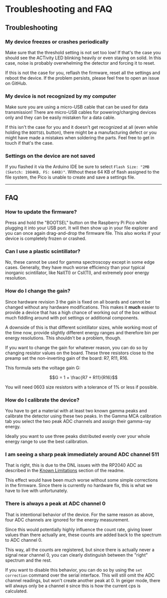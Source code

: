 # Troubleshooting and FAQ

## Troubleshooting

### My device freezes or crashes periodically

Make sure that the threshold setting is not set too low! If that's the case you should see the ACTivity LED blinking heavily or even staying on solid. In this case, noise is probably overwhelming the detector and forcing it to reset.

If this is not the case for you, reflash the firmware, reset all the settings and reboot the device. If the problem persists, please feel free to open an issue on GitHub.

### My device is not recognized by my computer

Make sure you are using a micro-USB cable that can be used for data transmission! There are micro-USB cables for powering/charging devices only and they can be easily mistaken for a data cable.

If this isn't the case for you and it doesn't get recognized at all (even while holding the `BOOTSEL` button), there might be a manufacturing defect or you might have made a mistakes when soldering the parts. Feel free to get in touch if that's the case.

### Settings on the device are not saved

If you flashed it via the Arduino IDE be sure to select `Flash Size: "2MB (Sketch: 1984KB, FS: 64KB)"`. Without these 64 KB of flash assigned to the file system, the Pico is unable to create and save a settings file.

---

## FAQ

### How to update the firmware?

Press and hold the "BOOTSEL" button on the Raspberry Pi Pico while plugging it into your USB port. It will then show up in your file explorer and you can once again drag-and-drop the firmware file. This also works if your device is completely frozen or crashed.

### Can I use a plastic scintillator?

No, these cannot be used for gamma spectroscopy except in some edge cases. Generally, they have much worse efficiency than your typical inorganic scintillator, like NaI(Tl) or CsI(Tl), and extremely poor energy resolution.

### How do I change the gain?

Since hardware revision 3 the gain is fixed on all boards and cannot be changed without any hardware modifications. This makes it **much** easier to provide a device that has a high chance of working out of the box without much fiddling around with pot settings or additional components.

A downside of this is that different scintillator sizes, while working most of the time now, provide slightly different energy ranges and therefore bin per energy resolutions. This shouldn't be a problem, though.

If you want to change the gain for whatever reason, you can do so by changing resistor values on the board. These three resistors close to the preamp set the non-inverting gain of the board: R7, R11, R16.

This formula sets the voltage gain G:

$$G = 1 + \frac{R7 + R11}{R16}$$

You will need 0603 size resistors with a tolerance of 1% or less if possible.

### How do I calibrate the device?

You have to get a material with at least two known gamma peaks and calibrate the detector using these two peaks. In the Gamma MCA calibration tab you select the two peak ADC channels and assign their gamma-ray energy.

Ideally you want to use three peaks distributed evenly over your whole energy range to use the best calibration.

### I am seeing a sharp peak immediately around ADC channel 511

That is right, this is due to the DNL issues with the RP2040 ADC as described in the [Known Limitations](README.md#known-limitations) section of the readme.

This effect would have been much worse without some simple corrections in the firmware. Since there is currently no hardware fix, this is what we have to live with unfortunately.

### There is always a peak at ADC channel 0

That is intentional behavior of the device. For the same reason as above, four ADC channels are ignored for the energy measurement.

Since this would potentially highly influence the count rate, giving lower values than there actually are, these counts are added back to the spectrum to ADC channel 0.

This way, all the counts are registered, but since there is actually never a signal near channel 0, you can clearly distinguish between the "right" spectrum and the rest.

If you want to disable this behavior, you can do so by using the  `set correction` command over the serial interface. This will still omit the ADC channel readings, but won't create another peak at 0. In geiger mode, there will always only be a channel `0` since this is how the current cps is calculated.
